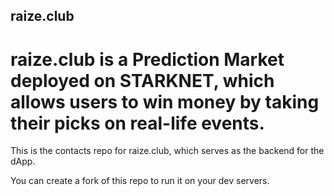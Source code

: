 ## raize.club

# raize.club is a Prediction Market deployed on STARKNET, which allows users to win money by taking their picks on real-life events.

This is the contacts repo for raize.club, which serves as the backend for the dApp.

You can create a fork of this repo to run it on your dev servers.